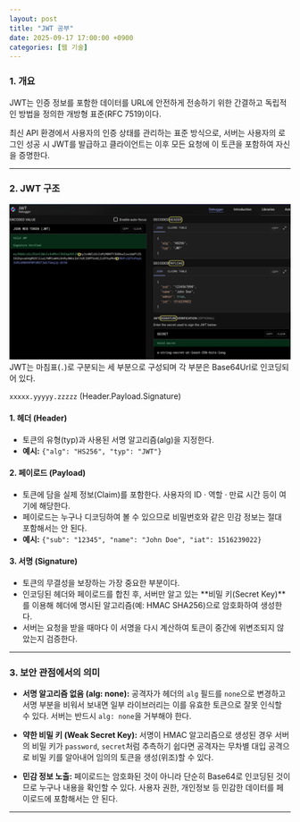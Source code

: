 ```yaml
---
layout: post
title: "JWT 공부"
date: 2025-09-17 17:00:00 +0900
categories: [웹 기술]
---
```


### 1. 개요

JWT는 인증 정보를 포함한 데이터를 URL에 안전하게 전송하기 위한 간결하고 독립적인 방법을 정의한 개방형 표준(RFC 7519)이다.

최신 API 환경에서 사용자의 인증 상태를 관리하는 표준 방식으로, 서버는 사용자의 로그인 성공 시 JWT를 발급하고 클라이언트는 이후 모든 요청에 이 토큰을 포함하여 자신을 증명한다.

---

### 2. JWT 구조
   ![JWT](/assets/images/JWT_1.png)
JWT는 마침표(`.`)로 구분되는 세 부분으로 구성되며 각 부분은 Base64Url로 인코딩되어 있다.

`xxxxx.yyyyy.zzzzz` (Header.Payload.Signature)

#### **1. 헤더 (Header)**
*   토큰의 유형(typ)과 사용된 서명 알고리즘(alg)을 지정한다.
*   **예시:** `{"alg": "HS256", "typ": "JWT"}`

#### **2. 페이로드 (Payload)**
*   토큰에 담을 실제 정보(Claim)를 포함한다. 사용자의 ID · 역할 · 만료 시간 등이 여기에 해당한다.
*   페이로드는 누구나 디코딩하여 볼 수 있으므로 비밀번호와 같은 민감 정보는 절대 포함해서는 안 된다.
*   **예시:** `{"sub": "12345", "name": "John Doe", "iat": 1516239022}`

#### **3. 서명 (Signature)**
*   토큰의 무결성을 보장하는 가장 중요한 부분이다.
*   인코딩된 헤더와 페이로드를 합친 후, 서버만 알고 있는 **비밀 키(Secret Key)**를 이용해 헤더에 명시된 알고리즘(예: HMAC SHA256)으로 암호화하여 생성한다.
*   서버는 요청을 받을 때마다 이 서명을 다시 계산하여 토큰이 중간에 위변조되지 않았는지 검증한다.

---

### 3. 보안 관점에서의 의미

*   **서명 알고리즘 없음 (alg: none):**
    공격자가 헤더의 `alg` 필드를 `none`으로 변경하고 서명 부분을 비워서 보내면 일부 라이브러리는 이를 유효한 토큰으로 잘못 인식할 수 있다. 서버는 반드시 `alg: none`을 거부해야 한다.

*   **약한 비밀 키 (Weak Secret Key):**
    서명이 HMAC 알고리즘으로 생성된 경우 서버의 비밀 키가 `password`, `secret`처럼 추측하기 쉽다면 공격자는 무차별 대입 공격으로 비밀 키를 알아내어 임의의 토큰을 생성(위조)할 수 있다.

*   **민감 정보 노출:**
    페이로드는 암호화된 것이 아니라 단순히 Base64로 인코딩된 것이므로 누구나 내용을 확인할 수 있다. 사용자 권한, 개인정보 등 민감한 데이터를 페이로드에 포함해서는 안 된다.

<hr class="short-rule">